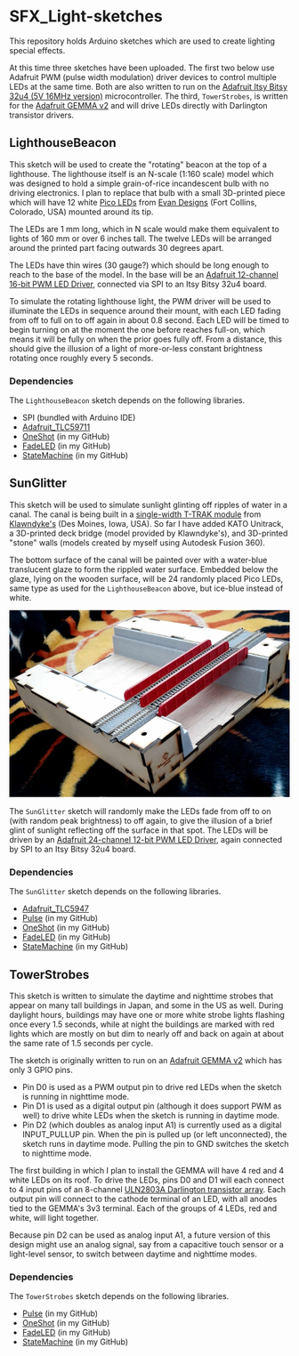 # SFX_Light-sketches #

This repository holds Arduino sketches which are used to create lighting special effects.

At this time three sketches have been uploaded.  The first two below use Adafruit PWM (pulse width modulation) driver devices to control multiple LEDs at the same time.  Both are also written to run on the [Adafruit Itsy Bitsy 32u4 (5V 16MHz version)](https://www.adafruit.com/product/3677) microcontroller.  The third, `TowerStrobes`, is written for the [Adafruit GEMMA v2](https://www.adafruit.com/product/1222adafruit.com/product/1222) and will drive LEDs directly with Darlington transistor drivers.

## LighthouseBeacon ##
This sketch will be used to create the "rotating" beacon at the top of a lighthouse.  The lighthouse itself is an N-scale (1:160 scale) model which was designed to hold a simple grain-of-rice incandescent bulb with no driving electronics.  I plan to replace that bulb with a small 3D-printed piece which will have 12 white [Pico LEDs](https://evandesigns.com/products/chip-nano-pico-leds?variant=39985935646768) from [Evan Designs](https://evandesigns.com/) (Fort Collins, Colorado, USA) mounted around its tip.

The LEDs are 1 mm long, which in N scale would make them equivalent to lights of 160 mm or over 6 inches tall.  The twelve LEDs will be arranged around the printed part facing outwards 30 degrees apart.

The LEDs have thin wires (30 gauge?) which should be long enough to reach to the base of the model.  In the base will be an [Adafruit 12-channel 16-bit PWM LED Driver](https://www.adafruit.com/product/1455), connected via SPI to an Itsy Bitsy 32u4 board.

To simulate the rotating lighthouse light, the PWM driver will be used to illuminate the LEDs in sequence around their mount, with each LED fading from off to full on to off again in about 0.8 second.  Each LED will be timed to begin turning on at the moment the one before reaches full-on, which means it will be fully on when the prior goes fully off.  From a distance, this should give the illusion of a light of more-or-less constant brightness rotating once roughly every 5 seconds.

### Dependencies ###

The `LighthouseBeacon` sketch depends on the following libraries.

* SPI (bundled with Arduino IDE)
* [Adafruit_TLC59711](https://github.com/adafruit/Adafruit_TLC59711/)
* [OneShot](https://github.com/twrackers/OneShot-library) (in my GitHub)
* [FadeLED](https://github.com/twrackers/FadeLED-library) (in my GitHub)
* [StateMachine](https://github.com/twrackers/StateMachine-library) (in my GitHub)

## SunGlitter ##
This sketch will be used to simulate sunlight glinting off ripples of water in a canal.  The canal is being built in a [single-width T-TRAK module](https://klawndyke.com/catalog/index.php?main_page=product_info&cPath=4&products_id=20) from [Klawndyke's](https://klawndyke.com/catalog/) (Des Moines, Iowa, USA).  So far I have added KATO Unitrack, a 3D-printed deck bridge (model provided by Klawndyke's), and 3D-printed "stone" walls (models created by myself using Autodesk Fusion 360).

The bottom surface of the canal will be painted over with a water-blue translucent glaze to form the rippled water surface.  Embedded below the glaze, lying on the wooden surface, will be 24 randomly placed Pico LEDs, same type as used for the `LighthouseBeacon` above, but ice-blue instead of white.

![](images/canal-module-smaller.jpg)

The `SunGlitter` sketch will randomly make the LEDs fade from off to on (with random peak brightness) to off again, to give the illusion of a brief glint of sunlight reflecting off the surface in that spot.  The LEDs will be driven by an [Adafruit 24-channel 12-bit PWM LED Driver](https://www.adafruit.com/product/1429), again connected by SPI to an Itsy Bitsy 32u4 board.

### Dependencies ###

The `SunGlitter` sketch depends on the following libraries.

* [Adafruit_TLC5947](https://github.com/adafruit/Adafruit_TLC5947)
* [Pulse](https://github.com/twrackers/Pulse-library) (in my GitHub)
* [OneShot](https://github.com/twrackers/OneShot-library) (in my GitHub)
* [FadeLED](https://github.com/twrackers/FadeLED-library) (in my GitHub)
* [StateMachine](https://github.com/twrackers/StateMachine-library) (in my GitHub)

## TowerStrobes ##
This sketch is written to simulate the daytime and nighttime strobes that appear on many tall buildings in Japan, and some in the US as well.  During daylight hours, buildings may have one or more white strobe lights flashing once every 1.5 seconds, while at night the buildings are marked with red lights which are mostly on but dim to nearly off and back on again at about the same rate of 1.5 seconds per cycle.

The sketch is originally written to run on an [Adafruit GEMMA v2](https://www.adafruit.com/product/1222) which has only 3 GPIO pins.

* Pin D0 is used as a PWM output pin to drive red LEDs when the sketch is running in nighttime mode.
* Pin D1 is used as a digital output pin (although it does support PWM as well) to drive white LEDs when the sketch is running in daytime mode.
* Pin D2 (which doubles as analog input A1) is currently used as a digital INPUT_PULLUP pin.  When the pin is pulled up (or left unconnected), the sketch runs in daytime mode.  Pulling the pin to GND switches the sketch to nighttime mode.

The first building in which I plan to install the GEMMA will have 4 red and 4 white LEDs on its roof.  To drive the LEDs, pins D0 and D1 will each connect to 4 input pins of an 8-channel [ULN2803A Darlington transistor array](https://www.sparkfun.com/datasheets/IC/uln2803a.pdf).  Each output pin will connect to the cathode terminal of an LED, with all anodes tied to the GEMMA's 3v3 terminal.  Each of the groups of 4 LEDs, red and white, will light together.

Because pin D2 can be used as analog input A1, a future version of this design might use an analog signal, say from a capacitive touch sensor or a light-level sensor, to switch between daytime and nighttime modes.

### Dependencies ###

The `TowerStrobes` sketch depends on the following libraries.

* [Pulse](https://github.com/twrackers/Pulse-library) (in my GitHub)
* [OneShot](https://github.com/twrackers/OneShot-library) (in my GitHub)
* [FadeLED](https://github.com/twrackers/FadeLED-library) (in my GitHub)
* [StateMachine](https://github.com/twrackers/StateMachine-library) (in my GitHub)

